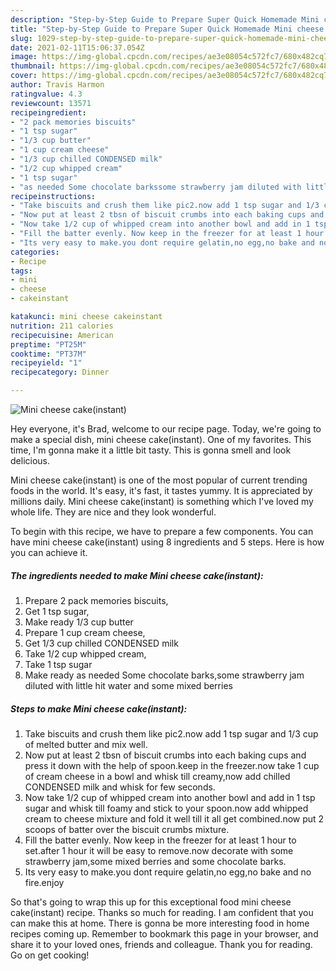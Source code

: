 ```yaml
---
description: "Step-by-Step Guide to Prepare Super Quick Homemade Mini cheese cake(instant)"
title: "Step-by-Step Guide to Prepare Super Quick Homemade Mini cheese cake(instant)"
slug: 1029-step-by-step-guide-to-prepare-super-quick-homemade-mini-cheese-cakeinstant
date: 2021-02-11T15:06:37.054Z
image: https://img-global.cpcdn.com/recipes/ae3e08054c572fc7/680x482cq70/mini-cheese-cakeinstant-recipe-main-photo.jpg
thumbnail: https://img-global.cpcdn.com/recipes/ae3e08054c572fc7/680x482cq70/mini-cheese-cakeinstant-recipe-main-photo.jpg
cover: https://img-global.cpcdn.com/recipes/ae3e08054c572fc7/680x482cq70/mini-cheese-cakeinstant-recipe-main-photo.jpg
author: Travis Harmon
ratingvalue: 4.3
reviewcount: 13571
recipeingredient:
- "2 pack memories biscuits"
- "1 tsp sugar"
- "1/3 cup butter"
- "1 cup cream cheese"
- "1/3 cup chilled CONDENSED milk"
- "1/2 cup whipped cream"
- "1 tsp sugar"
- "as needed Some chocolate barkssome strawberry jam diluted with little hit water and some mixed berries"
recipeinstructions:
- "Take biscuits and crush them like pic2.now add 1 tsp sugar and 1/3 cup of melted butter and mix well."
- "Now put at least 2 tbsn of biscuit crumbs into each baking cups and press it down with the help of spoon.keep in the freezer.now take 1 cup of cream cheese in a bowl and whisk till creamy,now add chilled CONDENSED milk and whisk for few seconds."
- "Now take 1/2 cup of whipped cream into another bowl and add in 1 tsp sugar and whisk till foamy and stick to your spoon.now add whipped cream to cheese mixture and fold it well till it all get combined.now put 2 scoops of batter over the biscuit crumbs mixture."
- "Fill the batter evenly. Now keep in the freezer for at least 1 hour to set.after 1 hour it will be easy to remove.now decorate with some strawberry jam,some mixed berries and some chocolate barks."
- "Its very easy to make.you dont require gelatin,no egg,no bake and no fire.enjoy"
categories:
- Recipe
tags:
- mini
- cheese
- cakeinstant

katakunci: mini cheese cakeinstant 
nutrition: 211 calories
recipecuisine: American
preptime: "PT25M"
cooktime: "PT37M"
recipeyield: "1"
recipecategory: Dinner

---
```



![Mini cheese cake(instant)](https://img-global.cpcdn.com/recipes/ae3e08054c572fc7/680x482cq70/mini-cheese-cakeinstant-recipe-main-photo.jpg)

Hey everyone, it's Brad, welcome to our recipe page. Today, we're going to make a special dish, mini cheese cake(instant). One of my favorites. This time, I'm gonna make it a little bit tasty. This is gonna smell and look delicious.



Mini cheese cake(instant) is one of the most popular of current trending foods in the world. It's easy, it's fast, it tastes yummy. It is appreciated by millions daily. Mini cheese cake(instant) is something which I've loved my whole life. They are nice and they look wonderful.


To begin with this recipe, we have to prepare a few components. You can have mini cheese cake(instant) using 8 ingredients and 5 steps. Here is how you can achieve it.

<!--inarticleads1-->

##### The ingredients needed to make Mini cheese cake(instant):

1. Prepare 2 pack memories biscuits,
1. Get 1 tsp sugar,
1. Make ready 1/3 cup butter
1. Prepare 1 cup cream cheese,
1. Get 1/3 cup chilled CONDENSED milk
1. Take 1/2 cup whipped cream,
1. Take 1 tsp sugar
1. Make ready as needed Some chocolate barks,some strawberry jam diluted with little hit water and some mixed berries




<!--inarticleads2-->

##### Steps to make Mini cheese cake(instant):

1. Take biscuits and crush them like pic2.now add 1 tsp sugar and 1/3 cup of melted butter and mix well.
1. Now put at least 2 tbsn of biscuit crumbs into each baking cups and press it down with the help of spoon.keep in the freezer.now take 1 cup of cream cheese in a bowl and whisk till creamy,now add chilled CONDENSED milk and whisk for few seconds.
1. Now take 1/2 cup of whipped cream into another bowl and add in 1 tsp sugar and whisk till foamy and stick to your spoon.now add whipped cream to cheese mixture and fold it well till it all get combined.now put 2 scoops of batter over the biscuit crumbs mixture.
1. Fill the batter evenly. Now keep in the freezer for at least 1 hour to set.after 1 hour it will be easy to remove.now decorate with some strawberry jam,some mixed berries and some chocolate barks.
1. Its very easy to make.you dont require gelatin,no egg,no bake and no fire.enjoy




So that's going to wrap this up for this exceptional food mini cheese cake(instant) recipe. Thanks so much for reading. I am confident that you can make this at home. There is gonna be more interesting food in home recipes coming up. Remember to bookmark this page in your browser, and share it to your loved ones, friends and colleague. Thank you for reading. Go on get cooking!
